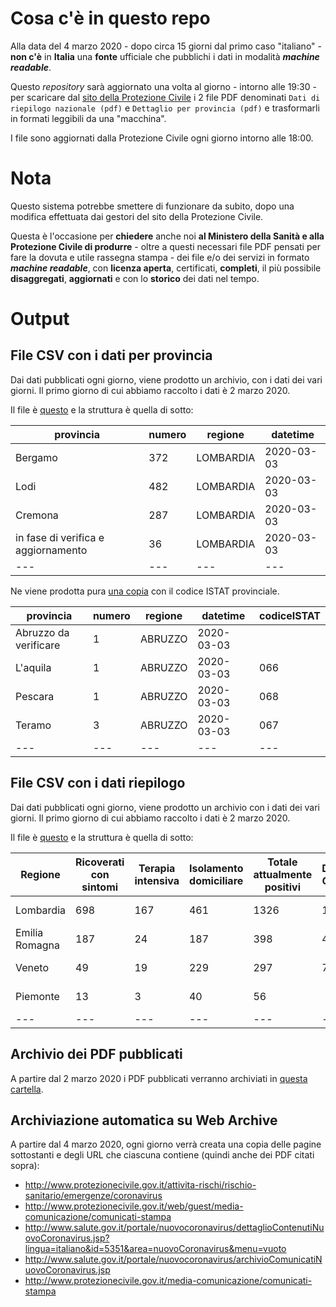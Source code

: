 # Cosa c'è in questo repo

Alla data del 4 marzo 2020 - dopo circa 15 giorni dal primo caso "italiano" - **non c'è** in **Italia** una **fonte** ufficiale che pubblichi i dati in modalità ***machine readable***.

Questo *repository* sarà aggiornato una volta al giorno - intorno alle 19:30 - per scaricare dal [sito della Protezione Civile](http://www.protezionecivile.gov.it/attivita-rischi/rischio-sanitario/emergenze/coronavirus/) i 2 file PDF denominati `Dati di riepilogo nazionale (pdf)` e `Dettaglio per provincia (pdf)` e trasformarli in formati leggibili da una "macchina".

I file sono aggiornati dalla Protezione Civile ogni giorno intorno alle 18:00.

# Nota

Questo sistema potrebbe smettere di funzionare da subito, dopo una modifica effettuata dai gestori del sito della Protezione Civile.

Questa è l'occasione per **chiedere** anche noi **al Ministero della Sanità e alla Protezione Civile di produrre** - oltre a questi necessari file PDF pensati per fare la dovuta e utile rassegna stampa - dei file e/o dei servizi in formato ***machine readable***, con **licenza aperta**, certificati, **completi**, il più possibile **disaggregati**, **aggiornati** e con lo **storico** dei dati nel tempo.

# Output

## File CSV con i dati per provincia

Dai dati pubblicati ogni giorno, viene prodotto un archivio, con i dati dei vari giorni. Il primo giorno di cui abbiamo raccolto i dati è 2 marzo 2020.

Il file è [questo](./publication/provinceArchivio.csv) e la struttura è quella di sotto:

| provincia | numero | regione | datetime |
| --- | --- | --- | --- |
| Bergamo | 372 | LOMBARDIA | 2020-03-03 |
| Lodi | 482 | LOMBARDIA | 2020-03-03 |
| Cremona | 287 | LOMBARDIA | 2020-03-03 |
| in fase di verifica e aggiornamento | 36 | LOMBARDIA | 2020-03-03 |
| --- | --- | --- | --- |

Ne viene prodotta pura [una copia](./publication/provinceArchivioISTAT.csv) con il codice ISTAT provinciale.

| provincia | numero | regione | datetime | codiceISTAT |
| --- | --- | --- | --- | --- |
| Abruzzo da verificare | 1 | ABRUZZO | 2020-03-03 |  |
| L'aquila | 1 | ABRUZZO | 2020-03-03 | 066 |
| Pescara | 1 | ABRUZZO | 2020-03-03 | 068 |
| Teramo | 3 | ABRUZZO | 2020-03-03 | 067 |
| --- | --- | --- | --- | --- |

## File CSV con i dati riepilogo

Dai dati pubblicati ogni giorno, viene prodotto un archivio con i dati dei vari giorni. Il primo giorno di cui abbiamo raccolto i dati è 2 marzo 2020.

Il file è [questo](./publication/riepilogoArchivio.csv) e la struttura è quella di sotto:

| Regione | Ricoverati con sintomi | Terapia intensiva | Isolamento domiciliare | Totale attualmente positivi | DIMESSI GUARITI | DECEDUTI | CASI TOTALI | TAMPONI | datetime |
| --- | --- | --- | --- | --- | --- | --- | --- | --- | --- |
| Lombardia | 698 | 167 | 461 | 1326 | 139 | 55 | 1520 | 9577 | 2020-03-03 |
| Emilia Romagna | 187 | 24 | 187 | 398 | 4 | 18 | 420 | 2012 | 2020-03-03 |
| Veneto | 49 | 19 | 229 | 297 | 7 | 3 | 307 | 10176 | 2020-03-03 |
| Piemonte | 13 | 3 | 40 | 56 |  |  | 56 | 458 | 2020-03-03 |
| --- | --- | --- | --- | --- | --- | --- | --- | --- | --- |

## Archivio dei PDF pubblicati

A partire dal 2 marzo 2020 i PDF pubblicati verranno archiviati in [questa cartella](./pdfArchive).

## Archiviazione automatica su Web Archive

A partire dal 4 marzo 2020, ogni giorno verrà creata una copia delle pagine sottostanti e degli URL che ciascuna contiene (quindi anche dei PDF citati sopra):

- <http://www.protezionecivile.gov.it/attivita-rischi/rischio-sanitario/emergenze/coronavirus>
- <http://www.protezionecivile.gov.it/web/guest/media-comunicazione/comunicati-stampa>
- <http://www.salute.gov.it/portale/nuovocoronavirus/dettaglioContenutiNuovoCoronavirus.jsp?lingua=italiano&id=5351&area=nuovoCoronavirus&menu=vuoto>
- <http://www.salute.gov.it/portale/nuovocoronavirus/archivioComunicatiNuovoCoronavirus.jsp>
- <http://www.protezionecivile.gov.it/media-comunicazione/comunicati-stampa>
